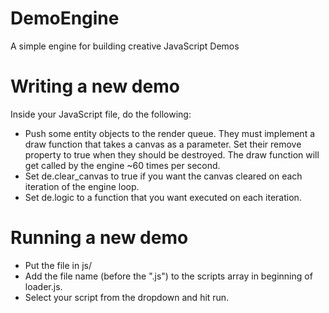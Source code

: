# DemoEngine

A simple engine for building creative JavaScript Demos

# Writing a new demo
Inside your JavaScript file, do the following:

* Push some entity objects to the render queue. They must implement a draw function that takes a canvas as a parameter. Set their remove property to true when they should be destroyed. The draw function will get called by the engine ~60 times per second.
* Set de.clear_canvas to true if you want the canvas cleared on each iteration of the engine loop.
* Set de.logic to a function that you want executed on each iteration.

# Running a new demo
* Put the file in js/
* Add the file name (before the ".js") to the scripts array in beginning of loader.js.
* Select your script from the dropdown and hit run.